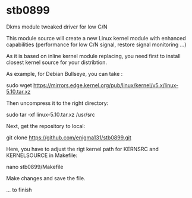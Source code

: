 # stb0899
Dkms module tweaked driver for low C/N

This module source will create a new Linux kernel module with enhanced capabilities (performance for low C/N signal, restore signal monitoring ...)

As it is based on inline kernel module replacing, you need first to install closest kernel source for your distribtion.

As example, for Debian Bullseye, you can take : 

sudo wget https://mirrors.edge.kernel.org/pub/linux/kernel/v5.x/linux-5.10.tar.xz

Then uncompress it to the right directory:

sudo tar -xf linux-5.10.tar.xz /usr/src

Next, get the repository to local:

git clone https://github.com/enigma131/stb0899.git

Here, you have to adjust the rigt kernel path for KERNSRC and KERNELSOURCE in Makefile:

nano stb0899/Makefile 

Make changes and save the file.

... to finish

